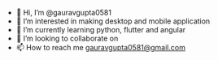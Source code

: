 - 👋 Hi, I’m @gauravgupta0581
- 👀 I’m interested in making desktop and mobile application
- 🌱 I’m currently learning python, flutter and angular
- 💞️ I’m looking to collaborate on 
- 📫 How to reach me gauravgupta0581@gmail.com

<!---
gauravgupta0581/gauravgupta0581 is a ✨ special ✨ repository because its `README.md` (this file) appears on your GitHub profile.
You can click the Preview link to take a look at your changes.
--->
